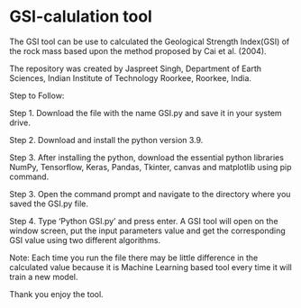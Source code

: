 # GSI-calulation tool

The GSI tool can be use to calculated the Geological Strength Index(GSI) of the rock mass based upon the method proposed by Cai et al. (2004).

The repository was created by Jaspreet Singh, Department of Earth Sciences, Indian Institute of Technology Roorkee, Roorkee, India.

Step to Follow:

Step 1. Download the file with the name GSI.py and save it in your system drive.

Step 2. Download and install the python version 3.9.

Step 3. After installing the python, download the essential python libraries NumPy, Tensorflow, Keras, Pandas, Tkinter, canvas and matplotlib using pip command.

Step 3. Open the command prompt and navigate to the directory where you saved the GSI.py file.

Step 4. Type ‘Python GSI.py’ and press enter. A GSI tool will open on the window screen, put the input parameters value and get the corresponding GSI value using two different algorithms. 

Note: Each time you run the file there may be little difference in the calculated value because it is Machine Learning based tool every time it will train a new model.

Thank you enjoy the tool.
